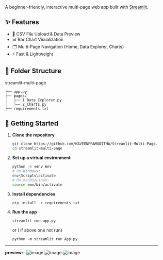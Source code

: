 
A beginner-friendly, interactive multi-page web app built with [Streamlit](https://streamlit.io/).

## ✨ Features

- 📁 CSV File Upload & Data Preview
- 📊 Bar Chart Visualization
- 🗂️ Multi-Page Navigation (Home, Data Explorer, Charts)
- ⚡ Fast & Lightweight

## 📁 Folder Structure

streamlit-multi-page
```
├── app.py
├── pages/
│   ├── 1_Data_Explorer.py
│   └── 2_Charts.py
├── requirements.txt
```

## 🚀 Getting Started

1. **Clone the repository**

   ```bash
   git clone https://github.com/KAVEENPRAMUDITHA/Streamlit-Multi-Page.git
   cd streamlit-multi-page
   ```

2. **Set up a virtual environment**

   ```bash
   python -m venv env
   # On Windows:
   env\Scripts\activate
   # On macOS/Linux:
   source env/bin/activate
   ```

3. **Install dependencies**

   ```bash
   pip install -r requirements.txt
   ```

4. **Run the app**
   ```bash
   streamlit run app.py
   ```
   or ( if above one not run)
   ```
   python -m streamlit run App.py

---
**preview:-**
![image](https://github.com/user-attachments/assets/63cfa4f6-65e7-40e8-8a7a-59200fe1a2b5)
![image](https://github.com/user-attachments/assets/94c21759-4f47-49d4-88b7-dce4610830c1)
![image](https://github.com/user-attachments/assets/2eefe094-0114-4ba5-931f-34872b5daf44)





